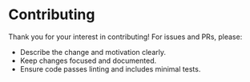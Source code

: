 # Contributing

Thank you for your interest in contributing! For issues and PRs, please:
- Describe the change and motivation clearly.
- Keep changes focused and documented.
- Ensure code passes linting and includes minimal tests.

